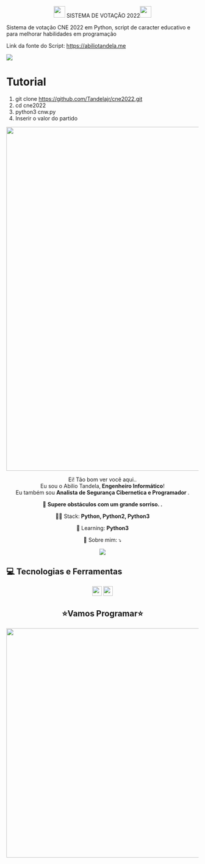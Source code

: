 
<span align="center">

<img src="https://raw.githubusercontent.com/iampavangandhi/iampavangandhi/master/gifs/Hi.gif" width="30px"> SISTEMA DE VOTAÇÃO 2022</h2><img src="https://raw.githubusercontent.com/iampavangandhi/iampavangandhi/master/gifs/Hi.gif" width="30px"> 

</span>



</span>
Sistema de votação  CNE 2022 em Python, script de caracter educativo e para melhorar habilidades em programação

<p></p>

Link da fonte do Script: https://abiliotandela.me <br>

<img src="https://img.shields.io/badge/WhatsApp-25D366?style=for-the-badge&logo=whatsapp&logoColor=whiteMais informações https://web.whatsapp.com/send?phone=244923469242&text&app_absent=0"/>


# Tutorial

1) git clone https://github.com/Tandelajr/cne2022.git
2) cd cne2022
3) python3 cnw.py
4) Inserir o valor do partido



<div align="center">
<img src="https://user-images.githubusercontent.com/67243528/180581779-71cc34f6-dc18-43f1-b092-e39174354875.png" width="900px" />
</div>

<p align="center">
  Ei! Tão bom ver você aqui.. <br>Eu sou o Abilio Tandela,<strong> Engenheiro Informático</strong>! <br> Eu também sou <strong>Analista de Segurança Cibernetica e Programador </strong>.<br />


<p align="center">
  💼 <strong>Supere obstáculos com um grande sorriso. .</strong>
</p>

<p align="center">
  👩‍💻  Stack: <strong>Python, Python2, Python3 </strong>
</p>

<p align="center">
  🚀  Learning: <strong>Python3</strong>
</p>

<p align="center">
  💌 Sobre mim: ⤵️
</p>

<p align="center">
 
  <a href="https://www.linkedin.com/in/abiliotandela/" alt="Linkedin">
  <img src="https://img.shields.io/badge/-Linkedin-0e76a8?style=for-the-badge&logo=Linkedin&logoColor=white&link=https://www.linkedin.com/in/abiliotandela/" /></a>
</p>  


## 💻 Tecnologias e Ferramentas

<p align="center">
  
 <img src="https://img.shields.io/badge/-Python-CB3837?style=flat-square&logo=java&logoColor=white" height="25"/>

<img src="https://img.shields.io/badge/-GitHub-181717?style=flat-square&logo=github" height="25"/>


</p>



<div align="center">
<h2>⭐Vamos Programar⭐</h2>
<img src="https://media.giphy.com/media/LmNwrBhejkK9EFP504/giphy.gif" width="600px" />
</div>

